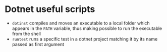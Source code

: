 # Dotnet useful scripts

- `dotinst` compiles and moves an executable to a local folder which appears in the `PATH` variable, thus making possible to run the executable from the shell
- `runtest` runs a specific test in a dotnet project matching it by its name passed as first argument